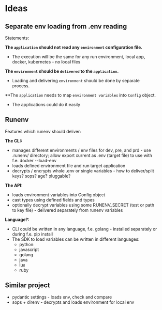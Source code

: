 # Ideas

## Separate env loading from .env reading

Statements:

**The `application` should not read any `environment` configuration file.**

- The execution will be the same for any run environment, local app, docker, kubernetes - no local files


**The `environment` should be `delivered` to the `application`.**

- Loading and delivering `environment` should be done by separate process.

**The `application` needs to map `environment variables` into `Config` object.

- The applications could do it easily


## Runenv

Features which runenv should deliver:

**The CLI:**

- manages different environments / env files for dev, pre, and prd - use .runenv/ directory; allow export  current as .env (target file) to use with f.e. docker --load-env
- loads defined environment file and run target application
- decrypts / encrypts whole .env or single variables - how to deliver/split keys? sops? age? pluggable?

**The API:**

- loads environment variables into Config object
- cast types using defined fields and types
- optionally decrypt variables using some RUNENV_SECRET (test or path to key file) - delivered separately from runenv variables


**Language?:**

- CLI could be written in any language, f.e. golang - installed separately or during f.e. pip install
- The SDK to load variables can be written in different languages:
    - python
    - javascript
    - golang
    - java
    - lua
    - ruby


## Similar project

- pydantic settings - loads env, check and compare
- sops + direnv - decrypts and loads environment for local env
